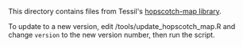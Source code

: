 This directory contains files from Tessil's [hopscotch-map library](https://github.com/Tessil/hopscotch-map).

To update to a new version, edit /tools/update_hopscotch_map.R and change `version` to the new version number, then run the script.
